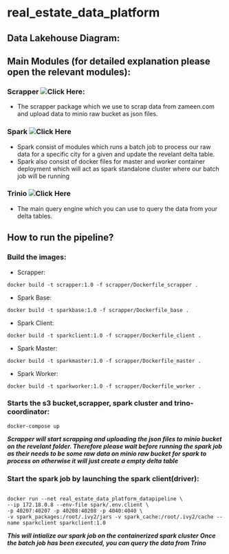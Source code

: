 # real_estate_data_platform

## Data Lakehouse Diagram:


## Main Modules (for detailed explanation please open the relevant modules):

### Scrapper ![Click Here](https://github.com/keenborder786/real_estate_data_platform/blob/main/scrapper):

- The scrapper package which we use to scrap data from zameen.com and upload data to minio raw bucket as json files. 


### Spark ![Click Here](https://github.com/keenborder786/real_estate_data_platform/blob/main/spark)

- Spark consist of modules which runs a batch job to process our raw data for a specific city for a given and update the revelant delta table.
- Spark also consist of docker files for master and worker container deployment which will act as spark standalone cluster where our batch job will be running 

### Trinio ![Click Here](https://github.com/keenborder786/real_estate_data_platform/blob/main/trnio)

- The main query engine which you can use to query the data from your delta tables.

## How to run the pipeline?

### Build the images:

- Scrapper:

```console
docker build -t scrapper:1.0 -f scrapper/Dockerfile_scrapper .
```
- Spark Base:

```console
docker build -t sparkbase:1.0 -f scrapper/Dockerfile_base .
```
- Spark Client:

```console
docker build -t sparkclient:1.0 -f scrapper/Dockerfile_client .
```
- Spark Master:

```console
docker build -t sparkmaster:1.0 -f scrapper/Dockerfile_master .
```
- Spark Worker:

```console
docker build -t sparkworker:1.0 -f scrapper/Dockerfile_worker .
```

### Starts the s3 bucket,scrapper, spark cluster and trino-coordinator:
    
```console
docker-compose up
```
***Scrapper will start scrapping and uploading the json files to minio bucket on the revelant folder. Therefore please wait before running the spark job as their needs to be some raw data on minio raw bucket for spark to process on otherwise it will just create a empty delta table***

### Start the spark job by launching the spark client(driver):

```console

docker run --net real_estate_data_platform_datapipeline \
--ip 172.18.0.8 --env-file spark/.env.client \
-p 40207:40207 -p 40208:40208 -p 4040:4040 \
-v spark_packages:/root/.ivy2/jars -v spark_cache:/root/.ivy2/cache --name sparkclient sparkclient:1.0

```
***This will intialize our spark job on the containerized spark cluster***
***Once the batch job has been executed, you can query the data from Trino***